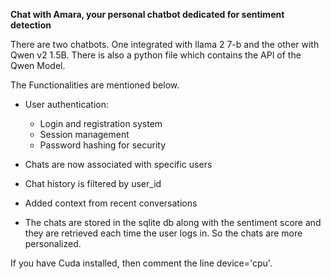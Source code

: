 **Chat with Amara, your personal chatbot dedicated for sentiment detection**

There are two chatbots. One integrated with llama 2 7-b and the other with Qwen v2 1.5B.
There is also a python file which contains the API of the Qwen Model.

The Functionalities are mentioned below.

* User authentication:

  * Login and registration system
  * Session management
  * Password hashing for security
* Chats are now associated with specific users
* Chat history is filtered by user_id
* Added context from recent conversations
* The chats are stored in the sqlite db along with the sentiment score and they are retrieved each time the user logs in. So the chats are more personalized.

If you have Cuda installed, then comment the line  device='cpu'.
